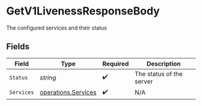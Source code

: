 # GetV1LivenessResponseBody

The configured services and their status


## Fields

| Field                                                      | Type                                                       | Required                                                   | Description                                                |
| ---------------------------------------------------------- | ---------------------------------------------------------- | ---------------------------------------------------------- | ---------------------------------------------------------- |
| `Status`                                                   | *string*                                                   | :heavy_check_mark:                                         | The status of the server                                   |
| `Services`                                                 | [operations.Services](../../models/operations/services.md) | :heavy_check_mark:                                         | N/A                                                        |